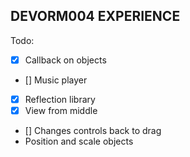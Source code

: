DEVORM004 EXPERIENCE
---

Todo:
  - [x] Callback on objects
  - [] Music player
  - [x] Reflection library
  - [x] View from middle
  - [] Changes controls back to drag
  - Position and scale objects
